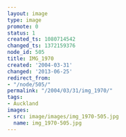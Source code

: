 ```yaml
---
layout: image
type: image
promote: 0
status: 1
created_ts: 1080714542
changed_ts: 1372159376
node_id: 505
title: IMG_1970
created: '2004-03-31'
changed: '2013-06-25'
redirect_from:
- "/node/505/"
permalink: "/2004/03/31/img_1970/"
tags:
- Auckland
images:
- src: image/images/img_1970-505.jpg
  name: img_1970-505.jpg
---
```



